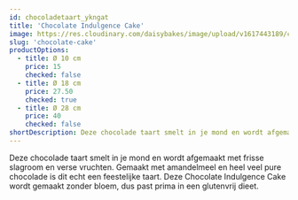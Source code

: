 ```yaml
---
id: chocoladetaart_ykngat
title: 'Chocolate Indulgence Cake'
image: https://res.cloudinary.com/daisybakes/image/upload/v1617443189/chocoladetaart_ykngat.jpg
slug: 'chocolate-cake'
productOptions:
  - title: Ø 10 cm
    price: 15
    checked: false
  - title: Ø 18 cm
    price: 27.50
    checked: true
  - title: Ø 28 cm
    price: 40
    checked: false
shortDescription: Deze chocolade taart smelt in je mond en wordt afgemaakt met frisse slagroom en verse vruchten.
---
```


Deze chocolade taart smelt in je mond en wordt afgemaakt met frisse slagroom en verse vruchten. Gemaakt met amandelmeel en heel veel pure chocolade is dit echt een feestelijke taart. Deze Chocolate Indulgence Cake wordt gemaakt zonder bloem, dus past prima in een glutenvrij dieet.
